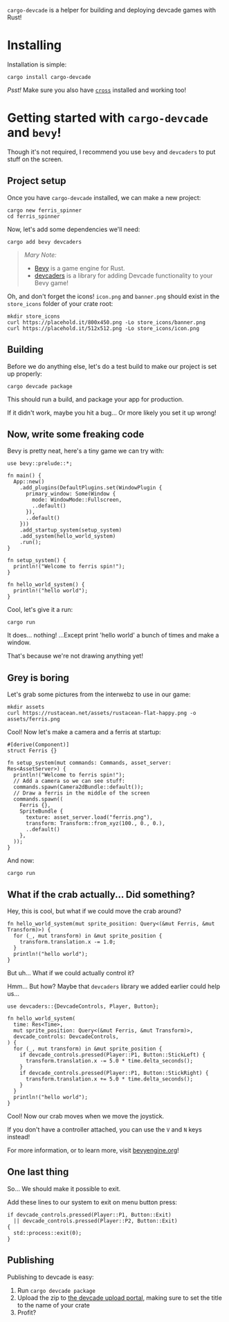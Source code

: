 `cargo-devcade` is a helper for building and deploying devcade games with Rust!

# Installing
Installation is simple:

```
cargo install cargo-devcade
```

_Psst!_ Make sure you also have [`cross`](https://github.com/cross-rs/cross/wiki/Getting-Started) installed and working too!

# Getting started with `cargo-devcade` and `bevy`!

Though it's not required, I recommend you use `bevy` and `devcaders` to put stuff on the screen.

## Project setup
Once you have `cargo-devcade` installed, we can make a new project:

```
cargo new ferris_spinner
cd ferris_spinner
```

Now, let's add some dependencies we'll need:

```
cargo add bevy devcaders
```

> *Mary Note:*
>
> * [Bevy](https://bevyengine.org) is a game engine for Rust.
> * [devcaders](https://docs.rs/devcaders/latest/devcaders) is a library for adding Devcade functionality to your Bevy game!

Oh, and don't forget the icons! `icon.png` and `banner.png` should exist in the `store_icons` folder of your crate root:

```
mkdir store_icons
curl https://placehold.it/800x450.png -Lo store_icons/banner.png
curl https://placehold.it/512x512.png -Lo store_icons/icon.png
```

## Building

Before we do anything else, let's do a test build to make our project is set up properly:

```
cargo devcade package
```

This should run a build, and package your app for production.

If it didn't work, maybe you hit a bug... Or more likely you set it up wrong!

## Now, write some freaking code

Bevy is pretty neat, here's a tiny game we can try with:

```
use bevy::prelude::*;

fn main() {
  App::new()
    .add_plugins(DefaultPlugins.set(WindowPlugin {
      primary_window: Some(Window {
        mode: WindowMode::Fullscreen,
        ..default()
      }),
      ..default()
    }))
    .add_startup_system(setup_system)
    .add_system(hello_world_system)
    .run();
}

fn setup_system() {
  println!("Welcome to ferris spin!");
}

fn hello_world_system() {
  println!("hello world");
}
```

Cool, let's give it a run:

```
cargo run
```

It does... nothing! ...Except print 'hello world' a bunch of times and make a window.

That's because we're not drawing anything yet!

## Grey is boring

Let's grab some pictures from the interwebz to use in our game:

```
mkdir assets
curl https://rustacean.net/assets/rustacean-flat-happy.png -o assets/ferris.png
```

Cool! Now let's make a camera and a ferris at startup:

```
#[derive(Component)]
struct Ferris {}

fn setup_system(mut commands: Commands, asset_server: Res<AssetServer>) {
  println!("Welcome to ferris spin!");
  // Add a camera so we can see stuff:
  commands.spawn(Camera2dBundle::default());
  // Draw a ferris in the middle of the screen
  commands.spawn((
    Ferris {},
    SpriteBundle {
      texture: asset_server.load("ferris.png"),
      transform: Transform::from_xyz(100., 0., 0.),
      ..default()
    },
  ));
}
```

And now:
```
cargo run
```

## What if the crab actually... Did something?

Hey, this is cool, but what if we could move the crab around?

```
fn hello_world_system(mut sprite_position: Query<(&mut Ferris, &mut Transform)>) {
  for (_, mut transform) in &mut sprite_position {
    transform.translation.x -= 1.0;
  }
  println!("hello world");
}
```

But uh... What if we could actually control it?

Hmm... But how? Maybe that `devcaders` library we added earlier could help us...

```
use devcaders::{DevcadeControls, Player, Button};

fn hello_world_system(
  time: Res<Time>,
  mut sprite_position: Query<(&mut Ferris, &mut Transform)>,
  devcade_controls: DevcadeControls,
) {
  for (_, mut transform) in &mut sprite_position {
    if devcade_controls.pressed(Player::P1, Button::StickLeft) {
      transform.translation.x -= 5.0 * time.delta_seconds();
    }
    if devcade_controls.pressed(Player::P1, Button::StickRight) {
      transform.translation.x += 5.0 * time.delta_seconds();
    }
  }
  println!("hello world");
}
```

Cool! Now our crab moves when we move the joystick.

If you don't have a controller attached, you can use the `V` and `N` keys instead!

For more information, or to learn more, visit [bevyengine.org](https://bevyengine.org/)!

## One last thing

So... We should make it possible to exit.

Add these lines to our system to exit on menu button press:
```
if devcade_controls.pressed(Player::P1, Button::Exit)
  || devcade_controls.pressed(Player::P2, Button::Exit)
{
  std::process::exit(0);
}
```

## Publishing

Publishing to devcade is easy:

1. Run `cargo devcade package`
2. Upload the zip to [the devcade upload portal](https://devcade.csh.rit.edu/upload), making sure to set the title to the name of your crate
3. Profit?
